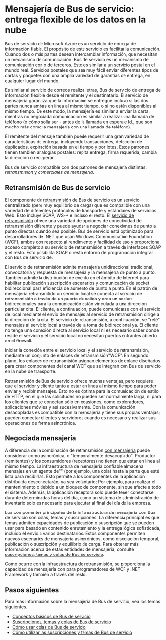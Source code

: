 <properties
    pageTitle="Introducción a mensajería Bus de servicio | Microsoft Azure"
    description="Mensajería de Bus de servicio: entrega de datos flexible en la nube"
    services="service-bus"
    documentationCenter=".net"
    authors="sethmanheim"
    manager="timlt"
    editor=""/>

<tags
    ms.service="service-bus"
    ms.workload="na"
    ms.tgt_pltfrm="na"
    ms.devlang="multiple"
    ms.topic="get-started-article"
    ms.date="09/27/2016"
    ms.author="sethm"/>


# <a name="service-bus-messaging-flexible-data-delivery-in-the-cloud"></a>Mensajería de Bus de servicio: entrega flexible de los datos en la nube

Bus de servicio de Microsoft Azure es un servicio de entrega de información fiable. El propósito de este servicio es facilitar la comunicación. Cuando dos o más partes desean intercambiar información, que necesitan un mecanismo de comunicación. Bus de servicio es un mecanismo de comunicación con o de terceros. Esto es similar a un servicio postal en el mundo real. Servicios postales que sea muy fácil enviar diferentes tipos de cartas y paquetes con una amplia variedad de garantías de entrega, en cualquier lugar del mundo.

Es similar al servicio de correos realiza letras, Bus de servicio de entrega de información flexible desde el remitente y el destinatario. El servicio de mensajería garantiza que la información se entregue incluso si las dos partes nunca ambas en línea al mismo tiempo, o si no están disponibles al mismo tiempo. De este modo, la mensajería es similar a enviar la carta, mientras no negociada comunicación es similar a realizar una llamada de teléfono (o cómo solía ser - antes de la llamada en espera e Id., que son mucho más como la mensajería con una llamada de teléfono).

El remitente del mensaje también puede requerir una gran variedad de características de entrega, incluyendo transacciones, detección de duplicados, expiración basada en el tiempo y por lotes. Estos patrones tienen también analogías postales: repita entrega, firma requerida, cambia la dirección o recuperar.

Bus de servicio compatible con dos patrones de mensajería distintas: *retransmisión* y *comerciales de mensajería*.

## <a name="service-bus-relay"></a>Retransmisión de Bus de servicio

El componente de [retransmisión](../service-bus-relay/service-bus-relay-overview.md) de Bus de servicio es un servicio centralizado (pero muy equilibrio de carga) que es compatible con una variedad de diferentes protocolos de transporte y estándares de servicios Web. Esto incluye SOAP, WS-* e incluso el resto. El [servicio de retransmisión](../service-bus-relay/service-bus-dotnet-how-to-use-relay.md) ofrece una variedad de opciones de conectividad de retransmisión diferente y puede ayudar a negociar conexiones de punto a punto directas cuando sea posible. Bus de servicio está optimizado para desarrolladores de .NET que usan Windows Communication Foundation (WCF), ambos con respecto al rendimiento y facilidad de uso y proporciona acceso completo a su servicio de retransmisión a través de interfaces SOAP y el resto. Esto posibilita SOAP o resto entorno de programación integrar con Bus de servicio de.

El servicio de retransmisión admite mensajería unidireccional tradicional, convocatoria y respuesta de mensajería y la mensajería de punto a punto. También admite la distribución de evento en el ámbito de Internet para habilitar publicación suscripción escenarios y comunicación de socket bidireccional para eficiencia de aumento de punto a punto. En el patrón de mensajería retransmitido un servicio local se conecta al servicio de retransmisión a través de un puerto de salida y crea un socket bidireccionales para la comunicación están vinculada a una dirección particular cita. El cliente, a continuación, puede comunicarse con el servicio de local mediante el envío de mensajes al servicio de retransmisión dirige a la dirección de la cita. El servicio de retransmisión, a continuación, se "relé" mensajes al servicio local a través de la toma de bidireccional ya. El cliente no tenga una conexión directa al servicio local ni es necesario saber donde reside el servicio y el servicio local no necesitan puertos entrantes abierto en el firewall.

Iniciar la conexión entre el servicio local y el servicio de retransmisión, mediante un conjunto de enlaces de retransmisión"WCF". En segundo plano, los enlaces de retransmisión asignan elementos de enlace diseñados para crear componentes del canal WCF que se integran con Bus de servicio en la nube de transporte.

Retransmisión de Bus de servicio ofrece muchas ventajas, pero requiere que el servidor y cliente tanto a estar en línea al mismo tiempo para poder enviar y recibir mensajes. Esto no es óptima para la comunicación de estilo de HTTP, en el que las solicitudes no pueden ser normalmente larga, ni para los clientes que se conectan sólo en ocasiones, como exploradores, aplicaciones móviles y así sucesivamente. Con la comunicación desacopladas es compatible con la mensajería y tiene sus propias ventajas; pueden conectar clientes y servidores cuando es necesario y realizar sus operaciones de forma asincrónica.

## <a name="brokered-messaging"></a>Negociada mensajería

A diferencia de la combinación de retransmisión [con mensajería](service-bus-queues-topics-subscriptions.md) puede considerar como asincrónica, o "temporalmente desacoplado". Productor (remitentes) y los consumidores (receptores) no tienen que estar en línea al mismo tiempo. La infraestructura de mensajería confiable almacena mensajes en un agente de"" (por ejemplo, una cola) hasta la parte que esté lista para recibirlas. Esto permite a los componentes de la aplicación distribuida desconectarán, ya sea voluntario; Por ejemplo, para realizar el mantenimiento o debido a un bloqueo de componente, sin que afecte a todo el sistema. Además, la aplicación receptora solo puede tener conectarse durante determinadas horas del día, como un sistema de administración de inventario solo es necesario para ejecutar al final del día de la empresa.

Los componentes principales de la infraestructura de mensajería con Bus de servicio son colas, temas y suscripciones.  La diferencia principal es que temas admiten capacidades de publicación o suscripción que se pueden usar para basado en contenido enrutamiento y la entrega lógica sofisticada, incluido el envío a varios destinatarios. Estos componentes permiten nuevos escenarios de mensajería asincrónicos, como disociación temporal, publicación o suscripción y equilibrio de carga. Para obtener más información acerca de estas entidades de mensajería, consulte [suscripciones, temas y colas de Bus de servicio](service-bus-queues-topics-subscriptions.md).

Como ocurre con la infraestructura de retransmisión, se proporciona la capacidad de mensajería con para programadores de WCF y .NET Framework y también a través del resto.

## <a name="next-steps"></a>Pasos siguientes

Para más información sobre la mensajería de Bus de servicio, vea los temas siguientes.

- [Conceptos básicos de Bus de servicio](service-bus-fundamentals-hybrid-solutions.md)
- [Suscripciones, temas y colas de Bus de servicio](service-bus-queues-topics-subscriptions.md)
- [Cómo usar colas de Bus de servicio](service-bus-dotnet-get-started-with-queues.md)
- [Cómo utilizar las suscripciones y temas de Bus de servicio](./service-bus-dotnet-how-to-use-topics-subscriptions.md)
 
